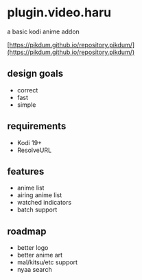 # plugin.video.haru

a basic kodi anime addon

[https://pikdum.github.io/repository.pikdum/](https://pikdum.github.io/repository.pikdum/)

## design goals

* correct
* fast
* simple

## requirements

* Kodi 19+
* ResolveURL

## features

* anime list
* airing anime list
* watched indicators
* batch support

## roadmap

* better logo
* better anime art
* mal/kitsu/etc support
* nyaa search
